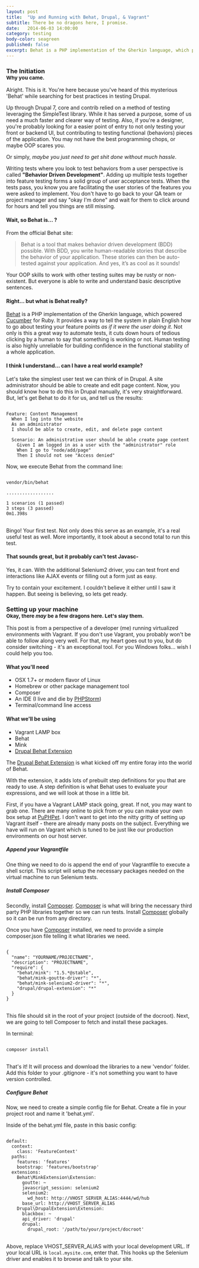 ```yaml
---
layout: post
title:  "Up and Running with Behat, Drupal, & Vagrant"
subtitle: There be no dragons here, I promise.
date:   2014-06-03 14:00:00
category: testing
body-color: seagreen
published: false
excerpt: Behat is a PHP implementation of the Gherkin language, which powered Cucumber for Ruby. It provides a way to tell the system in plain English how to go about testing your feature points as if it were the user doing it. Not only is this a great way to automate tests, it cuts down hours of tedious clicking by a human to say that something is working or not.
---
```


<h3>The Initiation
<br><small>Why you came.</small></h3>

Alright. This is it. You're here because you've heard of this mysterious 'Behat' while searching for best practices in
testing Drupal.

Up through Drupal 7, core and contrib relied on a method of testing leveraging the SimpleTest library. While it has served a
purpose, some of us need a much faster and clearer way of testing. Also, if you're a designer, you're probably looking for a easier
point of entry to not only testing your front or backend UI, but contributing to testing functional (behaviors) pieces of the application. You
may not have the best programming chops, or maybe OOP scares you.

Or simply, *maybe you just need to get shit done without much hassle*.

Writing tests where you look to test behaviors from a user perspective is called **"Behavior Driven Development"**. Adding up multiple
tests together into feature testing forms a solid group of user acceptance tests. When the tests pass, you know you are facilitating the
user stories of the features you were asked to implement. You don't have to go back to your QA team or project manager and say "okay I'm done"
and wait for them to click around for hours and tell you things are still missing.

#### Wait, so Behat is... ?

From the official Behat site:

>Behat is a tool that makes behavior driven development (BDD) possible. With BDD, you write human-readable stories that describe the behavior of your application. These stories can then be auto-tested against your application. And yes, it’s as cool as it sounds!

Your OOP skills to work with other testing suites may be rusty or non-existent. But everyone is able to write and understand basic descriptive sentences.

#### Right... but what is Behat really?

[Behat](http://behat.org/) is a PHP implementation of the Gherkin language, which powered [Cucumber](http://cukes.info/) for Ruby. It provides a way to tell the system in plain English how to go about
testing your feature points *as if it were the user doing it*. Not only is this a great way to automate tests, it cuts down hours of tedious
clicking by a human to say that something is working or not. Human testing is also highly unreliable for building confidence in the
functional stability of a whole application.

#### I think I understand... can I have a real world example?

Let's take the simplest user test we can think of in Drupal. A site administrator should be able to create and edit page content. Now, you should know how to
do this in Drupal manually, it's very straightforward. But, let's get Behat to do it for us, and tell us the results:

<pre class="language-markup"><code class="language-gherkin">
Feature: Content Management
  When I log into the website
  As an administrator
  I should be able to create, edit, and delete page content

  Scenario: An administrative user should be able create page content
    Given I am logged in as a user with the "administrator" role
    When I go to "node/add/page"
    Then I should not see "Access denied"
</code></pre>

Now, we execute Behat from the command line:

<pre class="language-markup">
<code class="language-bash">
vendor/bin/behat

..................

1 scenarios (1 passed)
3 steps (3 passed)
0m1.398s
</code>
</pre>

Bingo! Your first test. Not only does this serve as an example, it's a real useful test as well. More importantly, it took about a second total to
 run this test.

#### That sounds great, but it probably can't test Javasc-

Yes, it can. With the additional Selenium2 driver, you can test front end interactions like AJAX events or filling out a form just as easy.

Try to contain your excitement. I couldn't believe it either until I saw it happen. But seeing is believing, so lets get ready.

<h3>Setting up your machine
<br><small>Okay, there <em>may</em> be a few dragons here. Let's slay them.</small></h3>

This post is from a perspective of a developer (me) running virtualized environments with Vagrant. If you don't use Vagrant, you probably won't
be able to follow along very well. For that, my heart goes out to you, but do consider switching - it's an exceptional tool. For you Windows
folks... wish I could help you too.

#### What you'll need

- OSX 1.7+ or modern flavor of Linux
- Homebrew or other package management tool
- Composer
- An IDE (I live and die by [PHPStorm](http://www.jetbrains.com/phpstorm/))
- Terminal/command line access

#### What we'll be using

- Vagrant LAMP box
- Behat
- Mink
- [Drupal Behat Extension](http://dspeak.com/drupalextension/intro.html)

The [Drupal Behat Extension](http://dspeak.com/drupalextension/intro.html) is what kicked off my entire foray into the world of Behat.

With the extension, it adds lots of prebuilt step definitions for you that are ready to use. A step definition is what Behat uses to evaluate
your expressions, and we will look at those in a little bit.

First, if you have a Vagrant LAMP stack going, great. If not, you may want to grab one. There are many online to pick from or you can make
your own box setup at [PuPHPet](https://puphpet.com/). I don't want to get into the nitty gritty of setting up Vagrant itself - there are
already many posts on the subject. Everything we have will run on Vagrant which is tuned to be just like our production environments on our
host server.

##### Append your Vagrantfile

One thing we need to do is append the end of your Vagrantfile to execute a shell script. This script will setup the necessary packages
needed on the virtual machine to run Selenium tests.

##### Install Composer

Secondly, install [Composer](https://getcomposer.org/). [Composer](https://getcomposer.org/) is what will bring the necessary third party
PHP libraries together so we can run tests. Install [Composer](https://getcomposer.org/) globally so it can be run from any directory.

Once you have [Composer](https://getcomposer.org/) installed, we need to provide a simple composer.json file telling it what libraries
we need.

<pre class="language-markup">
<code class="language-javascript">
{
  "name": "YOURNAME/PROJECTNAME",
  "description": "PROJECTNAME",
  "require": {
    "behat/mink": "1.5.*@stable",
    "behat/mink-goutte-driver": "*",
    "behat/mink-selenium2-driver": "*",
    "drupal/drupal-extension": "*"
  }
}
</code>
</pre>

This file should sit in the root of your project (outside of the docroot). Next, we are going to tell Composer to fetch and install these
packages.

In terminal:

<pre class="language-markup">
<code class="language-bash">
composer install
</code>
</pre>

That's it! It will process and download the libraries to a new 'vendor' folder. Add this folder to your .gitignore - it's not something you
want to have version controlled.

##### Configure Behat

Now, we need to create a simple config file for Behat. Create a file in your project root and name it 'behat.yml'.

Inside of the behat.yml file, paste in this basic config:

<pre class="language-markup">
<code class="language-javascript">
default:
  context:
    class: 'FeatureContext'
  paths:
    features: 'features'
    bootstrap: 'features/bootstrap'
  extensions:
    Behat\MinkExtension\Extension:
      goutte: ~
      javascript_session: selenium2
      selenium2:
        wd_host: http://VHOST_SERVER_ALIAS:4444/wd/hub
      base_url: http://VHOST_SERVER_ALIAS
    Drupal\DrupalExtension\Extension:
      blackbox: ~
      api_driver: 'drupal'
      drupal:
        drupal_root: '/path/to/your/project/docroot'
</code>
</pre>

Above, replace VHOST_SERVER_ALIAS with your local development URL. If your local URL is <code>local.mysite.com</code>, enter that. This hooks up
the Selenium driver and enables it to browse and talk to your site.